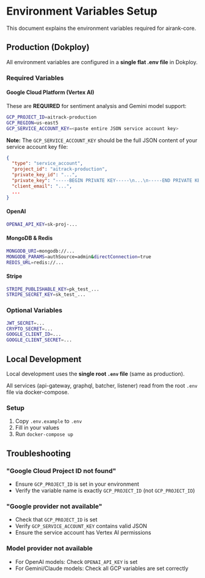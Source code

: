 # Environment Variables Setup

This document explains the environment variables required for airank-core.

## Production (Dokploy)

All environment variables are configured in a **single flat .env file** in Dokploy.

### Required Variables

#### Google Cloud Platform (Vertex AI)
These are **REQUIRED** for sentiment analysis and Gemini model support:

```bash
GCP_PROJECT_ID=aitrack-production
GCP_REGION=us-east5
GCP_SERVICE_ACCOUNT_KEY=<paste entire JSON service account key>
```

**Note:** The `GCP_SERVICE_ACCOUNT_KEY` should be the full JSON content of your service account key file:
```json
{
  "type": "service_account",
  "project_id": "aitrack-production",
  "private_key_id": "...",
  "private_key": "-----BEGIN PRIVATE KEY-----\n...\n-----END PRIVATE KEY-----\n",
  "client_email": "...",
  ...
}
```

#### OpenAI
```bash
OPENAI_API_KEY=sk-proj-...
```

#### MongoDB & Redis
```bash
MONGODB_URI=mongodb://...
MONGODB_PARAMS=authSource=admin&directConnection=true
REDIS_URL=redis://...
```

#### Stripe
```bash
STRIPE_PUBLISHABLE_KEY=pk_test_...
STRIPE_SECRET_KEY=sk_test_...
```

### Optional Variables
```bash
JWT_SECRET=...
CRYPTO_SECRET=...
GOOGLE_CLIENT_ID=...
GOOGLE_CLIENT_SECRET=...
```

## Local Development

Local development uses the **single root `.env` file** (same as production).

All services (api-gateway, graphql, batcher, listener) read from the root `.env` file via docker-compose.

### Setup
1. Copy `.env.example` to `.env`
2. Fill in your values
3. Run `docker-compose up`

## Troubleshooting

### "Google Cloud Project ID not found"
- Ensure `GCP_PROJECT_ID` is set in your environment
- Verify the variable name is exactly `GCP_PROJECT_ID` (not `GCP_PROJECT_ID`)

### "Google provider not available"
- Check that `GCP_PROJECT_ID` is set
- Verify `GCP_SERVICE_ACCOUNT_KEY` contains valid JSON
- Ensure the service account has Vertex AI permissions

### Model provider not available
- For OpenAI models: Check `OPENAI_API_KEY` is set
- For Gemini/Claude models: Check all GCP variables are set correctly
